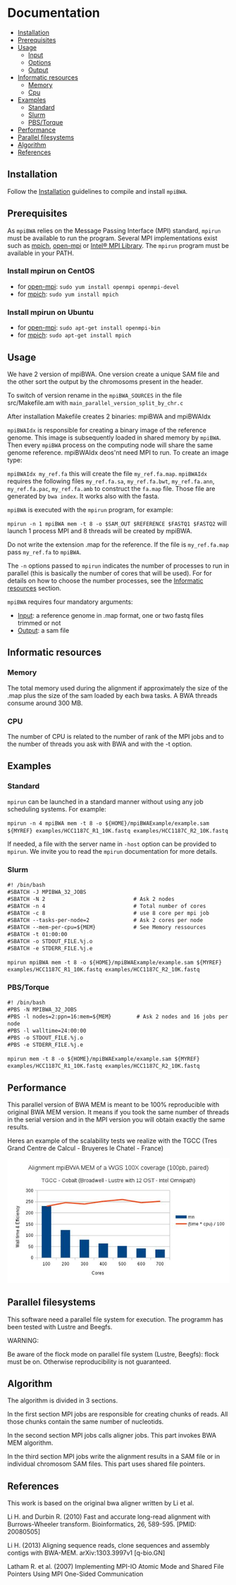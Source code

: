 # Documentation

* [Installation](#installation)
* [Prerequisites](#prerequisites)
* [Usage](#usage)
    * [Input](#input)
    * [Options](#options)
    * [Output](#output)
* [Informatic resources](#informatic-resources)
    * [Memory](#memory)
    * [Cpu](#cpu)
* [Examples](#examples)
    * [Standard](#standard)
    * [Slurm](#slurm)
    * [PBS/Torque](#pbstorque)
* [Performance](#performance)
* [Parallel filesystems](#parallel-filesystems)
* [Algorithm](#algorithm)
* [References](#references)


## Installation

Follow the [Installation](INSTALL.md) guidelines to compile and install `mpiBWA`.

## Prerequisites

As `mpiBWA` relies on the Message Passing Interface (MPI) standard, `mpirun` must be available to run the program. Several MPI implementations exist
such as [mpich](https://www.mpich.org/), [open-mpi](https://www.open-mpi.org/) or [Intel® MPI Library](https://software.intel.com/en-us/mpi-library). The `mpirun` program must be available in your PATH.

### Install mpirun on CentOS

* for [open-mpi](https://www.open-mpi.org/): `sudo yum install openmpi openmpi-devel`
* for [mpich](https://www.mpich.org/): `sudo yum install mpich`

### Install mpirun on Ubuntu

* for [open-mpi](https://www.open-mpi.org/): `sudo apt-get install openmpi-bin`
* for [mpich](https://www.mpich.org/): `sudo apt-get install mpich`

## Usage

We have 2 version of mpiBWA. One version create a unique SAM file and the other sort the output by the chromosoms present in the header. 

To switch of version rename in the `mpiBWA_SOURCES` in the file src/Makefile.am with `main_parallel_version_split_by_chr.c`

After installation Makefile creates 2 binaries: mpiBWA and mpiBWAIdx

`mpiBWAIdx` is responsible for creating a binary image of the reference genome. This image is subsequently loaded in shared memory by `mpiBWA`. Then every `mpiBWA` process on the computing node will share the same genome reference. mpiBWAIdx deos'nt need MPI to run. To create an image type:

`mpiBWAIdx my_ref.fa` this will create the file `my_ref.fa.map`. `mpiBWAIdx` requires the following files `my_ref.fa.sa`, `my_ref.fa.bwt`, `my_ref.fa.ann`, `my_ref.fa.pac`, `my_ref.fa.amb` to construct the `fa.map` file. Those file are generated by `bwa index`. It works also with the fasta.  

`mpiBWA` is executed with the `mpirun` program, for example:

`mpirun -n 1 mpiBWA mem -t 8 -o $SAM_OUT $REFERENCE $FASTQ1 $FASTQ2` will launch 1 process MPI and 8 threads will be created by mpiBWA.

Do not write the extension .map for the reference. If the file is `my_ref.fa.map` pass `my_ref.fa` to `mpiBWA`. 

The `-n` options passed to `mpirun` indicates the number of processes to run in parallel (this is basically the number of cores that will be used). For for details on how to choose the number processes, see the [Informatic resources](#informatic-resources) section.

`mpiBWA` requires four mandatory arguments:

* [Input](#input): a reference genome in .map format, one or two fastq files trimmed or not 
* [Output](#output): a sam file 

## Informatic resources

### Memory

The total memory used during the alignment if approximately the size of the .map plus the size of the sam loaded by each bwa tasks. A BWA threads consume around 300 MB.
 
### CPU 

The number of CPU is related to the number of rank of the MPI jobs and to the number of threads you ask with BWA and with the -t option.

## Examples

### Standard

`mpirun` can be launched in a standard manner without using any job scheduling systems. For example:

`mpirun -n 4 mpiBWA mem -t 8 -o ${HOME}/mpiBWAExample/example.sam ${MYREF} examples/HCC1187C_R1_10K.fastq examples/HCC1187C_R2_10K.fastq `

If needed, a file with the server name in `-host` option can be provided to `mpirun`. We invite you to read the `mpirun` documentation for more details.


### Slurm

```shell
#! /bin/bash
#SBATCH -J MPIBWA_32_JOBS
#SBATCH -N 2                            # Ask 2 nodes
#SBATCH -n 4                            # Total number of cores
#SBATCH -c 8                            # use 8 core per mpi job
#SBATCH --tasks-per-node=2              # Ask 2 cores per node
#SBATCH --mem-per-cpu=${MEM}            # See Memory ressources
#SBATCH -t 01:00:00
#SBATCH -o STDOUT_FILE.%j.o
#SBATCH -e STDERR_FILE.%j.e

mpirun mpiBWA mem -t 8 -o ${HOME}/mpiBWAExample/example.sam ${MYREF} examples/HCC1187C_R1_10K.fastq examples/HCC1187C_R2_10K.fastq

```

### PBS/Torque

```shell
#! /bin/bash
#PBS -N MPIBWA_32_JOBS
#PBS -l nodes=2:ppn=16:mem=${MEM}        # Ask 2 nodes and 16 jobs per node
#PBS -l walltime=24:00:00
#PBS -o STDOUT_FILE.%j.o
#PBS -e STDERR_FILE.%j.e

mpirun mem -t 8 -o ${HOME}/mpiBWAExample/example.sam ${MYREF} examples/HCC1187C_R1_10K.fastq examples/HCC1187C_R2_10K.fastq

```


## Performance

This parallel version of BWA MEM is meant to be 100% reproducible with original BWA MEM version. It means if you took the same number of threads in the serial version and in the MPI version you will obtain exactly the same results.

Heres an example of the scalability tests we realize with the TGCC (Tres Grand Centre de Calcul - Bruyeres le Chatel - France)  

![img](Results_TGCC_Broadwell.jpg)



## Parallel filesystems

This software need a parallel file system for execution. The programm has been tested with Lustre and Beegfs.

WARNING: 

Be aware of the flock mode on parallel file system (Lustre, Beegfs): flock must be on. Otherwise reproducibility is not guaranteed. 


## Algorithm

The algorithm is divided in 3 sections.

In the first section MPI jobs are responsible for creating chunks of reads. All those chunks contain the same number of nucleotids.

In the second section MPI jobs calls aligner jobs. This part invokes BWA MEM algorithm.

In the third section MPI jobs write the alignment results in a SAM file or in individual chromosom SAM files. This part uses shared file pointers.

## References

This work is based on the original bwa aligner written by Li et al.

Li H. and Durbin R. (2010) Fast and accurate long-read alignment with Burrows-Wheeler transform. Bioinformatics, 26, 589-595. [PMID: 20080505]

Li H. (2013) Aligning sequence reads, clone sequences and assembly contigs with BWA-MEM. arXiv:1303.3997v1 [q-bio.GN]

Latham R. et al. (2007) Implementing MPI-IO Atomic Mode and Shared File Pointers Using MPI One-Sided Communication











